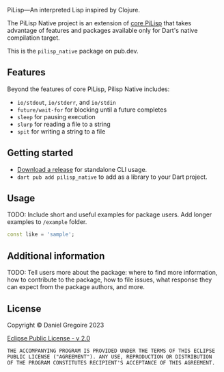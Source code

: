 PiLisp—An interpreted Lisp inspired by Clojure.

The PiLisp Native project is an extension of [core PiLisp][pilisp] that takes
advantage of features and packages available only for Dart's native compilation
target.

This is the `pilisp_native` package on pub.dev.

## Features

Beyond the features of core PiLisp, Pilisp Native includes:

- `io/stdout`, `io/stderr`, and `io/stdin`
- `future/wait-for` for blocking until a future completes
- `sleep` for pausing execution
- `slurp` for reading a file to a string
- `spit` for writing a string to a file

## Getting started

- [Download a release][releases] for standalone CLI usage.
- `dart pub add pilisp_native` to add as a library to your Dart project.

## Usage

TODO: Include short and useful examples for package users. Add longer examples
to `/example` folder.

```dart
const like = 'sample';
```

## Additional information

TODO: Tell users more about the package: where to find more information, how to
contribute to the package, how to file issues, what response they can expect
from the package authors, and more.

## License

Copyright © Daniel Gregoire 2023

[Eclipse Public License - v 2.0](https://www.eclipse.org/org/documents/epl-2.0/EPL-2.0.txt)

    THE ACCOMPANYING PROGRAM IS PROVIDED UNDER THE TERMS OF THIS ECLIPSE
    PUBLIC LICENSE ("AGREEMENT"). ANY USE, REPRODUCTION OR DISTRIBUTION
    OF THE PROGRAM CONSTITUTES RECIPIENT'S ACCEPTANCE OF THIS AGREEMENT.


<!-- Links -->
[pilisp]: https://github.com/pilisp/pilisp
[releases]: https://github.com/pilisp/pilisp-native/releases
